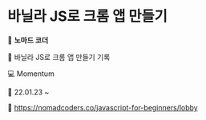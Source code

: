 # 바닐라 JS로 크롬 앱 만들기


📌 **노마드 코더**

📝 바닐라 JS로 크롬 앱 만들기 기록   

💻 Momentum

📅 22.01.23 ~

🔗 <https://nomadcoders.co/javascript-for-beginners/lobby>
